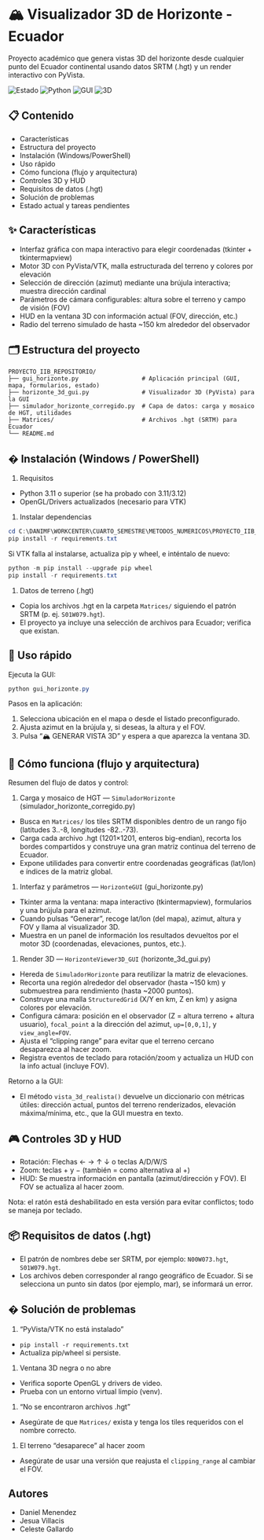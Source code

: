 # 🏔️ Visualizador 3D de Horizonte - Ecuador

Proyecto académico que genera vistas 3D del horizonte desde cualquier punto del Ecuador continental usando datos SRTM (.hgt) y un render interactivo con PyVista.

![Estado](https://img.shields.io/badge/Estado-Activa-brightgreen)
![Python](https://img.shields.io/badge/Python-3.11%2B-blue)
![GUI](https://img.shields.io/badge/GUI-Tkinter-orange)
![3D](https://img.shields.io/badge/3D-PyVista-red)

## 📋 Contenido

- Características
- Estructura del proyecto
- Instalación (Windows/PowerShell)
- Uso rápido
- Cómo funciona (flujo y arquitectura)
- Controles 3D y HUD
- Requisitos de datos (.hgt)
- Solución de problemas
- Estado actual y tareas pendientes

## ✨ Características

- Interfaz gráfica con mapa interactivo para elegir coordenadas (tkinter + tkintermapview)
- Motor 3D con PyVista/VTK, malla estructurada del terreno y colores por elevación
- Selección de dirección (azimut) mediante una brújula interactiva; muestra dirección cardinal
- Parámetros de cámara configurables: altura sobre el terreno y campo de visión (FOV)
- HUD en la ventana 3D con información actual (FOV, dirección, etc.)
- Radio del terreno simulado de hasta ~150 km alrededor del observador

## 🗂️ Estructura del proyecto

```text
PROYECTO_IIB_REPOSITORIO/
├── gui_horizonte.py                  # Aplicación principal (GUI, mapa, formularios, estado)
├── horizonte_3d_gui.py               # Visualizador 3D (PyVista) para la GUI
├── simulador_horizonte_corregido.py  # Capa de datos: carga y mosaico de HGT, utilidades
├── Matrices/                         # Archivos .hgt (SRTM) para Ecuador
└── README.md
```

## � Instalación (Windows / PowerShell)

1) Requisitos

- Python 3.11 o superior (se ha probado con 3.11/3.12)
- OpenGL/Drivers actualizados (necesario para VTK)

1) Instalar dependencias

```powershell
cd C:\DANIMF\WORKCENTER\CUARTO_SEMESTRE\METODOS_NUMERICOS\PROYECTO_IIB_REPOSITORIO
pip install -r requirements.txt
```

Si VTK falla al instalarse, actualiza pip y wheel, e inténtalo de nuevo:

```powershell
python -m pip install --upgrade pip wheel
pip install -r requirements.txt
```

1) Datos de terreno (.hgt)

- Copia los archivos .hgt en la carpeta `Matrices/` siguiendo el patrón SRTM (p. ej. `S01W079.hgt`).
- El proyecto ya incluye una selección de archivos para Ecuador; verifica que existan.

## 🎯 Uso rápido

Ejecuta la GUI:

```powershell
python gui_horizonte.py
```

Pasos en la aplicación:

1. Selecciona ubicación en el mapa o desde el listado preconfigurado.
2. Ajusta azimut en la brújula y, si deseas, la altura y el FOV.
3. Pulsa “🏔️ GENERAR VISTA 3D” y espera a que aparezca la ventana 3D.

## 🧠 Cómo funciona (flujo y arquitectura)

Resumen del flujo de datos y control:

1) Carga y mosaico de HGT — `SimuladorHorizonte` (simulador_horizonte_corregido.py)

- Busca en `Matrices/` los tiles SRTM disponibles dentro de un rango fijo (latitudes 3..-8, longitudes -82..-73).
- Carga cada archivo .hgt (1201×1201, enteros big-endian), recorta los bordes compartidos y construye una gran matriz continua del terreno de Ecuador.
- Expone utilidades para convertir entre coordenadas geográficas (lat/lon) e índices de la matriz global.

1) Interfaz y parámetros — `HorizonteGUI` (gui_horizonte.py)

- Tkinter arma la ventana: mapa interactivo (tkintermapview), formularios y una brújula para el azimut.
- Cuando pulsas “Generar”, recoge lat/lon (del mapa), azimut, altura y FOV y llama al visualizador 3D.
- Muestra en un panel de información los resultados devueltos por el motor 3D (coordenadas, elevaciones, puntos, etc.).

1) Render 3D — `HorizonteViewer3D_GUI` (horizonte_3d_gui.py)

- Hereda de `SimuladorHorizonte` para reutilizar la matriz de elevaciones.
- Recorta una región alrededor del observador (hasta ~150 km) y submuestrea para rendimiento (hasta ~2000 puntos).
- Construye una malla `StructuredGrid` (X/Y en km, Z en km) y asigna colores por elevación.
- Configura cámara: posición en el observador (Z = altura terreno + altura usuario), `focal_point` a la dirección del azimut, `up=[0,0,1]`, y `view_angle=FOV`.
- Ajusta el “clipping range” para evitar que el terreno cercano desaparezca al hacer zoom.
- Registra eventos de teclado para rotación/zoom y actualiza un HUD con la info actual (incluye FOV).

Retorno a la GUI:

- El método `vista_3d_realista()` devuelve un diccionario con métricas útiles: dirección actual, puntos del terreno renderizados, elevación máxima/mínima, etc., que la GUI muestra en texto.

## 🎮 Controles 3D y HUD

- Rotación: Flechas ← → ↑ ↓ o teclas A/D/W/S
- Zoom: teclas + y − (también = como alternativa al +)
- HUD: Se muestra información en pantalla (azimut/dirección y FOV). El FOV se actualiza al hacer zoom.

Nota: el ratón está deshabilitado en esta versión para evitar conflictos; todo se maneja por teclado.

## 📦 Requisitos de datos (.hgt)

- El patrón de nombres debe ser SRTM, por ejemplo: `N00W073.hgt`, `S01W079.hgt`.
- Los archivos deben corresponder al rango geográfico de Ecuador. Si se selecciona un punto sin datos (por ejemplo, mar), se informará un error.

## �️ Solución de problemas

1) “PyVista/VTK no está instalado”

- `pip install -r requirements.txt`
- Actualiza pip/wheel si persiste.

1) Ventana 3D negra o no abre

- Verifica soporte OpenGL y drivers de video.
- Prueba con un entorno virtual limpio (venv).

1) “No se encontraron archivos .hgt”

- Asegúrate de que `Matrices/` exista y tenga los tiles requeridos con el nombre correcto.

1) El terreno “desaparece” al hacer zoom

- Asegúrate de usar una versión que reajusta el `clipping_range` al cambiar el FOV.

## Autores
- Daniel Menendez
- Jesua Villacis
- Celeste Gallardo